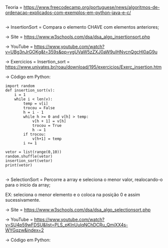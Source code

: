 Teoria = https://www.freecodecamp.org/portuguese/news/algoritmos-de-ordenacao-explicados-com-exemplos-em-python-java-e-c/



##
-> InsertionSort = Compara o elemento CHAVE com elementos anteriores;

-> Site = https://www.w3schools.com/dsa/dsa_algo_insertionsort.php

-> YouTube = https://www.youtube.com/watch?v=UBg3nJrGOKg&t=359s&pp=ygUVaW5zZXJ0aW9uIHNvcnQgcHl0aG9u

-> Exercicios = Insertion_sort = https://www.univates.br/roau/download/195/exercicios/Exerc_insertion.htm

-> Código em Python:

    import random  
    def insertion_sort(v):
        i = 1
        while i < len(v):
            temp = v[i]
            trocou = False            
            h = i - 1            
            while h >= 0 and v[h] > temp:            
                v[h + 1] = v[h]                
                trocou = True                 
                h -= 1                
            if trocou:            
                v[h+1] = temp              
            i += 1
      
    vetor = list(range(0,10))
    random.shuffle(vetor)
    insertion_sort(vetor)
    print(vetor)

##

##
-> SelectionSort = Percorre a array e seleciona o menor valor, realocando-o para 
o inicio da array; 

EX: seleciona o menor elemento e o coloca na posição 0 e assim sucessivamente. 

-> Site = https://www.w3schools.com/dsa/dsa_algo_selectionsort.php

-> YouTube = https://www.youtube.com/watch?v=SU4p59wFDSU&list=PLS_pKInUulqNChDCRu_QmjXX4s-WYGqzw&index=2

-> Código em Python:





##

